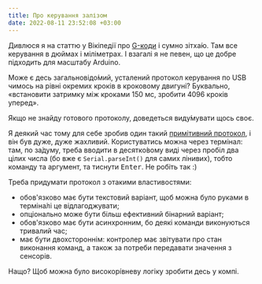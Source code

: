 ```yaml
---
title: Про керування залізом
date: 2022-08-11 23:52:08 +03:00
---
```


Дивлюся я на статтю у Вікіпедії про [G-коди][1] і сумно зітха́ю. Там все керування в дюймах і міліметрах. І взагалі я не певен, що це добре підходить для масштабу Arduino.

Може є десь загальновідо́мий, усталений протокол керування по USB чимось на рівні окремих кроків в кроковому двигуні? Буквально, «встановити затримку між кроками 150 мс, зробити 4096 кроків уперед».

Якщо не знайду готового протоколу, доведеться виду́мувати щось своє.

Я деякий час тому для себе зробив один такий [примітивний протокол][2], і він був дуже, дуже жахливий. Користуватись можна через термінал: там, по за́думу, треба вводити в десятко́вому виді через пробіл два цілих числа (бо вже є `Serial.parseInt()` для самих лінивих), тобто команду та аргумент, та тиснути <kbd>Enter</kbd>. Не робіть так :)

Треба придумати протокол з отакими властивостями:

 - обов'язково має бути текстовий варіант, щоб можна було руками в терміна́лі це відлагоджувати;
 - опціонально може бути більш ефективний бінарний варіант;
 - обов'язково має бути асинхронним, бо деякі команди виконуються тривалий час;
 - має бути двохстороннім: контролер має звітувати про стан виконання команд, а також за потреби передавати значення з сенсорів.

Нащо? Щоб можна було високорі́вневу логіку зробити десь у компі.

[1]: https://en.wikipedia.org/wiki/G-code
[2]: https://github.com/kastaneda/arduino_sandbox/blob/master/sketch_may28a_comm_stepper/sketch_may28a_comm_stepper.ino
